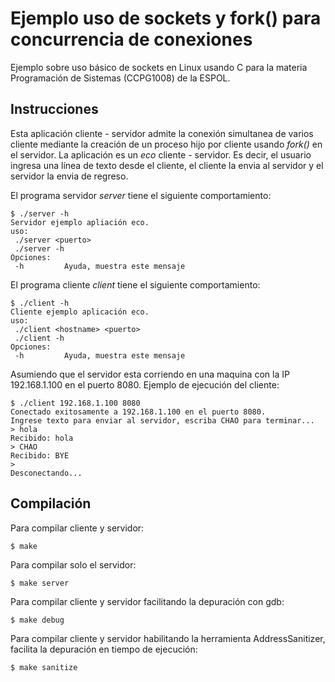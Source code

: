 # Ejemplo uso de sockets y fork() para concurrencia de conexiones
Ejemplo sobre uso básico de sockets en Linux usando C para la materia Programación de Sistemas (CCPG1008) de la ESPOL.

## Instrucciones
Esta aplicación cliente - servidor admite la conexión simultanea de varios cliente mediante la creación de un proceso hijo por cliente usando *fork()* en el servidor. La aplicación es un *eco* cliente - servidor. Es decir, el usuario ingresa una línea de texto desde el cliente, el cliente la envia al servidor y el servidor la envia de regreso.

El programa servidor *server* tiene el siguiente comportamiento:
```
$ ./server -h
Servidor ejemplo apliación eco.
uso:
 ./server <puerto>
 ./server -h
Opciones:
 -h			Ayuda, muestra este mensaje
```

El programa cliente *client* tiene el siguiente comportamiento:
```
$ ./client -h
Cliente ejemplo aplicación eco.
uso:
 ./client <hostname> <puerto>
 ./client -h
Opciones:
 -h			Ayuda, muestra este mensaje
```
Asumiendo que el servidor esta corriendo en una maquina con la IP 192.168.1.100 en el puerto 8080. Ejemplo de ejecución del cliente:
```
$ ./client 192.168.1.100 8080
Conectado exitosamente a 192.168.1.100 en el puerto 8080.
Ingrese texto para enviar al servidor, escriba CHAO para terminar...
> hola
Recibido: hola
> CHAO
Recibido: BYE
> 
Desconectando...
```
## Compilación
Para compilar cliente y servidor:
```
$ make
```
Para compilar solo el servidor:
```
$ make server
```
Para compilar cliente y servidor facilitando la depuración con gdb:
```
$ make debug
```
Para compilar cliente y servidor habilitando la herramienta AddressSanitizer, facilita la depuración en tiempo de ejecución:
```
$ make sanitize
```
